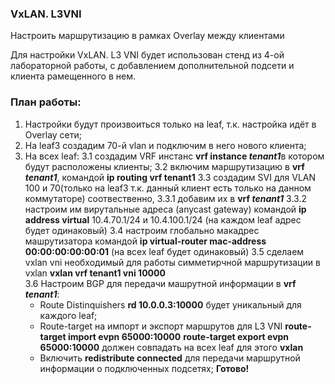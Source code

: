 ### **VxLAN. L3VNI**



Настроить маршрутизацию в рамках Overlay между клиентами

Для настройки VxLAN. L3 VNI будет использован стенд из 4-ой лабораторной работы, с добавлением дополнительной подсети и клиента рамещенного в нем.

### **План работы:**
1. Настройки будут произвоиться только на leaf, т.к. настройка идёт в Overlay сети;
2. На leaf3 создадим 70-й vlan и подключим в него нового клиента;
3. На всех leaf:
3.1 создадим VRF инстанс **vrf instance *tenant1***в котором будут расположены клиенты;
3.2 включим маршрутизацию в **vrf *tenant1***, командой **ip routing vrf tenant1**
3.3 создадим SVI для VLAN 100 и 70(только на leaf3 т.к. данный клиент есть только на данном коммутаторе) соотвественно, 
3.3.1 добавим их в **vrf *tenant1***
3.3.2 настроим им вирутальные адреса (anycast gateway)  командой **ip address virtual** 10.4.70.1/24 и 10.4.100.1/24 (на каждом leaf адрес будет одинаковый)
3.4 настроим глобально макадрес машрутизатора командой **ip virtual-router mac-address 00:00:00:00:00:01** (на всех leaf будет одинаковый)
3.5 сделаем vxlan vni необходимый для работы симметирчной маршрутизации в vxlan **vxlan vrf tenant1 vni 10000**    
3.6 Настроим BGP для передачи машрутной информации в **vrf *tenant1***:
    - Route Distinquishers **rd 10.0.0.3:10000** будет уникальный для каждого leaf;
    - Route-target на импорт и экспорт маршрутов для L3 VNI **route-target import evpn 65000:10000** **route-target export evpn 65000:10000** должен совпадать на всех leaf для этого **vxlan**
    - Включить **redistribute connected** для передачи маршрутной информации о подключенных подсетях;
**Готово!**
      

